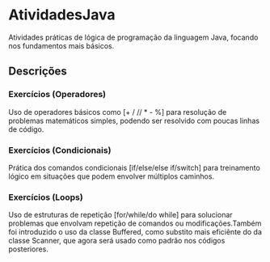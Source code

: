# AtividadesJava
Atividades práticas de lógica de programação da linguagem Java, focando nos fundamentos mais básicos.
## Descrições
### Exercícios (Operadores)
  Uso de operadores básicos como [+ / // * - %] para resolução de problemas matemáticos simples, podendo ser resolvido com poucas linhas de código.
### Exercícios (Condicionais)
  Prática dos comandos condicionais [if/else/else if/switch] para treinamento lógico em situações que podem envolver múltiplos caminhos.
### Exercícios (Loops)
  Uso de estruturas de repetição [for/while/do while] para solucionar problemas que envolvam repetição de comandos ou modificações.Também foi introduzido o uso da classe Buffered, como substito mais eficiênte do da classe Scanner, que agora será usado como padrão nos códigos posteriores.

